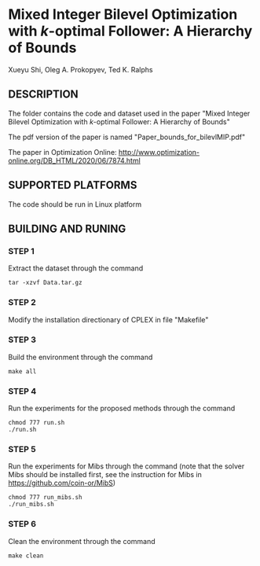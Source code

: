 # Mixed Integer Bilevel Optimization with $k$-optimal Follower: A Hierarchy of Bounds

Xueyu Shi, Oleg A. Prokopyev, Ted K. Ralphs


## DESCRIPTION
The folder contains the code and dataset used in the paper "Mixed Integer Bilevel Optimization with $k$-optimal Follower: A Hierarchy of Bounds"

The pdf version of the paper is named "Paper_bounds_for_bilevlMIP.pdf" 

The paper in Optimization Online: http://www.optimization-online.org/DB_HTML/2020/06/7874.html


## SUPPORTED PLATFORMS
The code should be run in Linux platform

## BUILDING AND RUNING

### STEP 1
Extract the dataset through the command
```
tar -xzvf Data.tar.gz
```

### STEP 2
Modify the installation directionary of CPLEX in file "Makefile"

### STEP 3
Build the environment through the command
```
make all
```

### STEP 4
Run the experiments for the proposed methods through the command
```
chmod 777 run.sh
./run.sh
```

### STEP 5
Run the experiments for Mibs through the command (note that the solver Mibs should be installed first, see the instruction for Mibs in https://github.com/coin-or/MibS)
```
chmod 777 run_mibs.sh
./run_mibs.sh
```

### STEP 6
Clean the environment through the command
```
make clean
```

